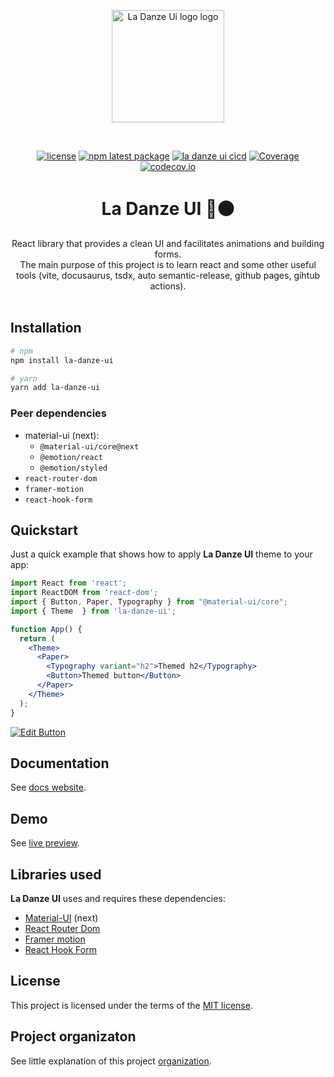<p align="center">
  <a href="https://pchmn.github.io/la-danze-ui/" target="_blank" rel="noopener noreferrer">
    <img width="180" src="https://pchmn.github.io/la-danze-ui/img/logo.svg" alt="La Danze Ui logo logo">
  </a>
</p>
<br/>

<div align="center">

[![license](https://img.shields.io/badge/license-MIT-blue.svg)](https://github.com/pchmn/la-danze-ui/blob/main/LICENSE)
[![npm latest package](https://img.shields.io/npm/v/la-danze-ui/latest.svg)](https://www.npmjs.com/package/la-danze-ui)
[![la danze ui cicd](https://github.com/pchmn/la-danze-ui/actions/workflows/ci-cd.yml/badge.svg?branch=main)](https://github.com/pchmn/la-danze-ui/actions/workflows/ci-cd.yml)
[![Coverage](https://sonarcloud.io/api/project_badges/measure?project=la-danze-ui&metric=coverage)](https://sonarcloud.io/dashboard?id=la-danze-ui)
[![codecov.io](https://codecov.io/gh/pchmn/la-danze-ui/coverage.svg?branch=main)](https://codecov.io/gh/pchmn/la-danze-ui?branch=master)
<!-- [![Codacy Badge](https://app.codacy.com/project/badge/Grade/4c695ce061c34c1bb1698acc19278f0e)](https://www.codacy.com/gh/pchmn/la-danze-ui/dashboard?utm_source=github.com&amp;utm_medium=referral&amp;utm_content=pchmn/la-danze-ui&amp;utm_campaign=Badge_Grade) -->

</div>


<h1 align="center">La Danze UI 🔴⚫</h1>

<div align="center">
React library that provides a clean UI and facilitates animations and building forms. <br />
The main purpose of this project is to learn react and some other useful tools (vite, docusaurus, tsdx, auto semantic-release, github pages, gihtub actions).
</div>
<br />

## Installation

```bash
# npm
npm install la-danze-ui

# yarn
yarn add la-danze-ui
```

### Peer dependencies

* material-ui (next):
  * `@material-ui/core@next`
  * `@emotion/react`
  * `@emotion/styled`
* `react-router-dom`
* `framer-motion`
* `react-hook-form`
  

## Quickstart

Just a quick example that shows how to apply **La Danze UI** theme to your app:

```jsx
import React from 'react';
import ReactDOM from 'react-dom';
import { Button, Paper, Typography } from "@material-ui/core";
import { Theme  } from 'la-danze-ui';

function App() {  
  return (
    <Theme>
      <Paper>
        <Typography variant="h2">Themed h2</Typography>
        <Button>Themed button</Button>
      </Paper>
    </Theme>
  );
}
```

[![Edit Button](https://codesandbox.io/static/img/play-codesandbox.svg)](https://codesandbox.io/s/focused-smoke-tnjj1?file=/src/App.tsx)

## Documentation

See [docs website](https://pchmn.github.io/la-danze-ui/).

## Demo
See [live preview](https://pchmn.github.io/la-danze-ui/demo).

## Libraries used

**La Danze UI** uses and requires these dependencies:

* [Material-UI](https://next.material-ui.com/) (next)
* [React Router Dom](https://reactrouter.com/web/guides/quick-start)
* [Framer motion](https://www.framer.com/motion/)
* [React Hook Form](https://react-hook-form.com/)

## License

This project is licensed under the terms of the
[MIT license](https://github.com/pchmn/la-danze-ui/blob/main/LICENSE).


## Project organizaton

See little explanation of this project [organization](https://github.com/pchmn/la-danze-ui/blob/main/.github/doc/PROJECT_ORGANIZATION.md).
